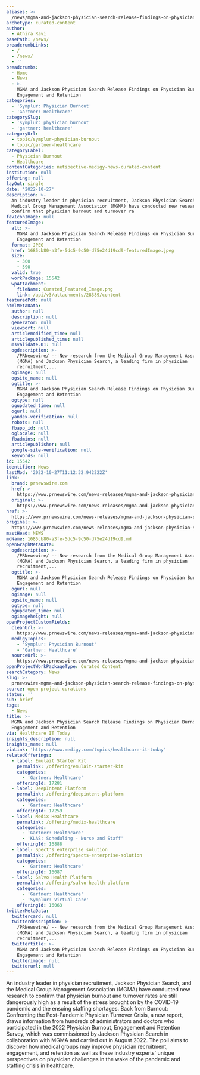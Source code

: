 ```yaml
---
aliases: >-
  /news/mgma-and-jackson-physician-search-release-findings-on-physician-burnout-engagement-and-retention
archetype: curated-content
author:
  - Athira Ravi
basePath: /news/
breadcrumbLinks:
  - /
  - /news/
  - ''
breadcrumbs:
  - Home
  - News
  - >-
    MGMA and Jackson Physician Search Release Findings on Physician Burnout,
    Engagement and Retention
categories:
  - 'Symplur: Physician Burnout'
  - 'Gartner: Healthcare'
categorySlug:
  - 'symplur: physician burnout'
  - 'gartner: healthcare'
categoryUrl:
  - topic/symplur-physician-burnout
  - topic/gartner-healthcare
categoryLabel:
  - Physician Burnout
  - Healthcare
contentCategories: netspective-medigy-news-curated-content
institution: null
offering: null
layOut: single
date: '2022-10-27'
description: >-
  An industry leader in physician recruitment, Jackson Physician Search, and the
  Medical Group Management Association (MGMA) have conducted new research to
  confirm that physician burnout and turnover ra
favIconImage: null
featuredImage:
  alt: >-
    MGMA and Jackson Physician Search Release Findings on Physician Burnout,
    Engagement and Retention
  format: JPEG
  href: 1685cb80-a3fe-5dc5-9c50-d75e24d19cd9-featuredImage.jpeg
  size:
    - 300
    - 590
  valid: true
  workPackage: 15542
  wpAttachment:
    fileName: Curated_Featured_Image.png
    link: /api/v3/attachments/28389/content
featuredPdf: null
htmlMetaData:
  author: null
  description: null
  generator: null
  viewport: null
  articlemodified_time: null
  articlepublished_time: null
  msvalidate.01: null
  ogdescription: >-
    /PRNewswire/ -- New research from the Medical Group Management Association
    (MGMA) and Jackson Physician Search, a leading firm in physician
    recruitment,...
  ogimage: null
  ogsite_name: null
  ogtitle: >-
    MGMA and Jackson Physician Search Release Findings on Physician Burnout,
    Engagement and Retention
  ogtype: null
  ogupdated_time: null
  ogurl: null
  yandex-verification: null
  robots: null
  fbapp_id: null
  oglocale: null
  fbadmins: null
  articlepublisher: null
  google-site-verification: null
  keywords: null
id: 15542
identifier: News
lastMod: '2022-10-27T11:12:32.942222Z'
link:
  brand: prnewswire.com
  href: >-
    https://www.prnewswire.com/news-releases/mgma-and-jackson-physician-search-release-findings-on-physician-burnout-engagement-and-retention-301644320.html
  original: >-
    https://www.prnewswire.com/news-releases/mgma-and-jackson-physician-search-release-findings-on-physician-burnout-engagement-and-retention-301644320.html
href: >-
  https://www.prnewswire.com/news-releases/mgma-and-jackson-physician-search-release-findings-on-physician-burnout-engagement-and-retention-301644320.html
original: >-
  https://www.prnewswire.com/news-releases/mgma-and-jackson-physician-search-release-findings-on-physician-burnout-engagement-and-retention-301644320.html
mastHead: NEWS
mdName: 1685cb80-a3fe-5dc5-9c50-d75e24d19cd9.md
openGraphMetaData:
  ogdescription: >-
    /PRNewswire/ -- New research from the Medical Group Management Association
    (MGMA) and Jackson Physician Search, a leading firm in physician
    recruitment,...
  ogtitle: >-
    MGMA and Jackson Physician Search Release Findings on Physician Burnout,
    Engagement and Retention
  ogurl: null
  ogimage: null
  ogsite_name: null
  ogtype: null
  ogupdated_time: null
  ogimageheight: null
openProjectCustomFields:
  cleanUrl: >-
    https://www.prnewswire.com/news-releases/mgma-and-jackson-physician-search-release-findings-on-physician-burnout-engagement-and-retention-301644320.html
  medigyTopics:
    - 'Symplur: Physician Burnout'
    - 'Gartner: Healthcare'
  sourceUrl: >-
    https://www.prnewswire.com/news-releases/mgma-and-jackson-physician-search-release-findings-on-physician-burnout-engagement-and-retention-301644320.html
openProjectWorkPackageType: Curated Content
searchCategory: News
slug: >-
  prnewswire-mgma-and-jackson-physician-search-release-findings-on-physician-burnout-engagement-and-retention
source: open-project-curations
status: ''
sub: brief
tags:
  - News
title: >-
  MGMA and Jackson Physician Search Release Findings on Physician Burnout,
  Engagement and Retention
via: Healthcare IT Today
insights_description: null
insights_name: null
viaLink: 'https://www.medigy.com/topics/healthcare-it-today'
relatedOfferings:
  - label: Emulait Starter Kit
    permalink: /offering/emulait-starter-kit
    categories:
      - 'Gartner: Healthcare'
    offeringId: 17281
  - label: DeepIntent Platform
    permalink: /offering/deepintent-platform
    categories:
      - 'Gartner: Healthcare'
    offeringId: 17259
  - label: Medix Healthcare
    permalink: /offering/medix-healthcare
    categories:
      - 'Gartner: Healthcare'
      - 'KLAS: Scheduling - Nurse and Staff'
    offeringId: 16888
  - label: Spect's enterprise solution
    permalink: /offering/spects-enterprise-solution
    categories:
      - 'Gartner: Healthcare'
    offeringId: 16087
  - label: Salvo Health Platform
    permalink: /offering/salvo-health-platform
    categories:
      - 'Gartner: Healthcare'
      - 'Symplur: Virtual Care'
    offeringId: 16063
twitterMetaData:
  twittercard: null
  twitterdescription: >-
    /PRNewswire/ -- New research from the Medical Group Management Association
    (MGMA) and Jackson Physician Search, a leading firm in physician
    recruitment,...
  twittertitle: >-
    MGMA and Jackson Physician Search Release Findings on Physician Burnout,
    Engagement and Retention
  twitterimage: null
  twitterurl: null
---
```

<p>An industry leader in physician recruitment, Jackson Physician Search, and the Medical Group Management Association (MGMA) have conducted new research to confirm that physician burnout and turnover rates are still dangerously high as a result of the stress brought on by the COVID-19 pandemic and the ensuing staffing shortages. Back from Burnout: Confronting the Post-Pandemic Physician Turnover Crisis, a new report, draws information from hundreds of administrators and doctors who participated in the 2022 Physician Burnout, Engagement and Retention Survey, which was commissioned by Jackson Physician Search in collaboration with MGMA and carried out in August 2022. The poll aims to discover how medical groups may improve physician recruitment, engagement, and retention as well as these industry experts' unique perspectives on physician challenges in the wake of the pandemic and staffing crisis in healthcare.</p>